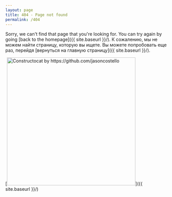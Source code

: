```yaml
---
layout: page
title: 404 - Page not found
permalink: /404
---
```


Sorry, we can't find that page that you're looking for. You can try again by going [back to the homepage]({{ site.baseurl }}/).
К сожалению, мы не можем найти страницу, которую вы ищете. Вы можете попробовать еще раз, перейдя [вернуться на главную страницу]({{ site.baseurl }}/).

[<img src="{{ site.baseurl }}/images/404.jpg" alt="Constructocat by https://github.com/jasoncostello" style="width: 400px;"/>]({{ site.baseurl }}/)
